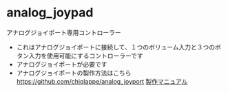# analog_joypad
アナログジョイポート専用コントローラー

- これはアナログジョイポートに接続して、１つのボリューム入力と３つのボタン入力を使用可能にするコントローラーです
- アナログジョイポートが必要です
- アナログジョイポートの製作方法はこちら
https://github.com/chiqlappe/analog_joyport
[製作マニュアル](https://github.com/chiqlappe/analog_joypad/blob/main/manual.pdf)

